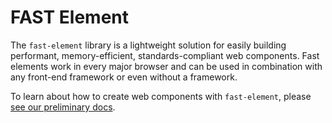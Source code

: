 # FAST Element

The `fast-element` library is a lightweight solution for easily building performant, memory-efficient, standards-compliant web components. Fast elements work in every major browser and can be used in combination with any front-end framework or even without a framework.

To learn about how to create web components with `fast-element`, please [see our preliminary docs](./docs/README.md).